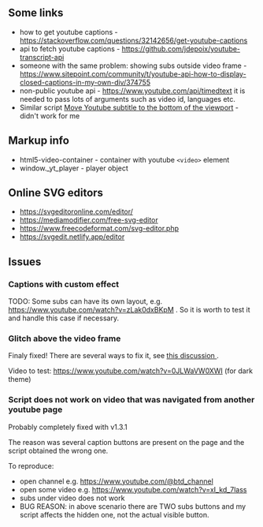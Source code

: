 ## Some links

- how to get youtube captions - https://stackoverflow.com/questions/32142656/get-youtube-captions
- api to fetch youtube captions - https://github.com/jdepoix/youtube-transcript-api
- someone with the same problem: showing subs outside video frame - https://www.sitepoint.com/community/t/youtube-api-how-to-display-closed-captions-in-my-own-div/374755
- non-public youtube api - https://www.youtube.com/api/timedtext
  it is needed to pass lots of arguments such as video id, languages etc.
- Similar script [Move Youtube subtitle to the bottom of the viewport](https://greasyfork.org/en/scripts/390669-move-youtube-subtitle-to-the-bottom-of-the-viewport) - didn't work for me

## Markup info

- html5-video-container - container with youtube `<video>` element
- window._yt_player - player object

## Online SVG editors

- https://svgeditoronline.com/editor/
- https://mediamodifier.com/free-svg-editor
- https://www.freecodeformat.com/svg-editor.php
- https://svgedit.netlify.app/editor

## Issues

### Captions with custom effect

TODO: Some subs can have its own layout, e.g. https://www.youtube.com/watch?v=zLak0dxBKpM . So it is worth to test it and handle this case if necessary.

### Glitch above the video frame

Finaly fixed! There are several ways to fix it, see [this discussion ](https://greasyfork.org/en/scripts/433440-youtube-subtitles-under-video-frame/discussions/190367).

Video to test: https://www.youtube.com/watch?v=0JLWaVW0XWI (for dark theme)

### Script does not work on video that was navigated from another youtube page

Probably completely fixed with v1.3.1

The reason was several caption buttons are present on the page and the script obtained the wrong one.

To reproduce:

- open channel e.g. https://www.youtube.com/@btd_channel
- open some video e.g. https://www.youtube.com/watch?v=xI_kd_7lass
- subs under video does not work
- BUG REASON: in above scenario there are TWO subs buttons and my script
  affects the hidden one, not the actual visible button.
